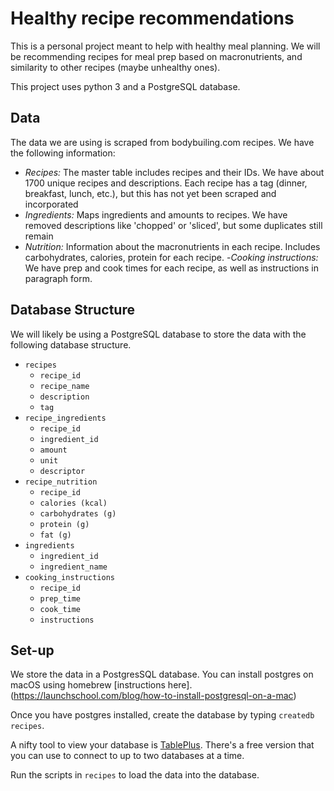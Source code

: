 # Healthy recipe recommendations

This is a personal project meant to help with healthy meal planning. We will be recommending recipes for meal prep based on macronutrients, and similarity to other recipes (maybe unhealthy ones).

This project uses python 3 and a PostgreSQL database.


## Data
The data we are using is scraped from bodybuiling.com recipes. We have the following information:

- *Recipes:* The master table includes recipes and their IDs. We have about 1700 unique recipes and descriptions. Each recipe has a tag (dinner, breakfast, lunch, etc.), but this has not yet been scraped and incorporated
- *Ingredients:* Maps ingredients and amounts to recipes. We have removed descriptions like 'chopped' or 'sliced', but some duplicates still remain
- *Nutrition:* Information about the macronutrients in each recipe. Includes carbohydrates, calories, protein for each recipe.
-*Cooking instructions:* We have prep and cook times for each recipe, as well as instructions in paragraph form.

## Database Structure
We will likely be using a PostgreSQL database to store the data with the following database structure.
- `recipes`
  - `recipe_id`
  - `recipe_name`
  - `description`
  - `tag`
- `recipe_ingredients`
    - `recipe_id`
    - `ingredient_id`
    - `amount`
    - `unit`
    - `descriptor`
- `recipe_nutrition`
  - `recipe_id`
  - `calories (kcal)`
  - `carbohydrates (g)`
  - `protein (g)`
  - `fat (g)`
- `ingredients`
  - `ingredient_id`
  - `ingredient_name`
- `cooking_instructions`
  - `recipe_id`
  - `prep_time`
  - `cook_time`
  - `instructions`

## Set-up
We store the data in a PostgresSQL database. You can install postgres on macOS using homebrew [instructions here].(https://launchschool.com/blog/how-to-install-postgresql-on-a-mac)

Once you have postgres installed, create the database by typing `createdb recipes`.

A nifty tool to view your database is [TablePlus](https://tableplus.io/). There's a free version that you can use to connect to up to two databases at a time.

Run the scripts in `recipes` to load the data into the database.
